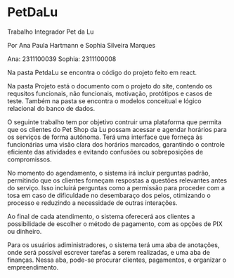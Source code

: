 # PetDaLu

Trabalho Integrador Pet da Lu

Por Ana Paula Hartmann e Sophia Silveira Marques

Ana: 2311100039 Sophia: 2311100008

Na pasta PetdaLu se encontra o código do projeto feito em react.

Na pasta Projeto está o documento com o projeto do site, contendo os requsitos funcionais, não funcionais, motivação, protótipos e casos de teste. Também na pasta se encontra o modelos conceitual e lógico relacional do banco de dados.

O seguinte trabalho tem por objetivo contruir uma plataforma que permita que os clientes do Pet Shop da Lu possam acessar e agendar horários para os serviços de forma autônoma. Terá uma interface que forneça às funcionárias uma visão clara dos horários marcados, garantindo o controle eficiente das atividades e evitando confusões ou sobreposições de compromissos.

No momento do agendamento, o sistema irá incluir perguntas padrão, permitindo que os clientes forneçam respostas a questões relevantes antes do serviço. Isso incluirá perguntas como a permissão para proceder com a tosa em caso de dificuldade no desembaraço dos pelos, otimizando o processo e reduzindo a necessidade de outras interações.

Ao final de cada atendimento, o sistema oferecerá aos clientes a possibilidade de escolher o método de pagamento, com as opções de PIX ou dinheiro.

Para os usuários adiministradores, o sistema terá uma aba de anotações, onde será possível escrever tarefas a serem realizadas, e uma aba de finanças. Nessa aba, pode-se procurar clientes, pagamentos, e organizar o empreendimento.
